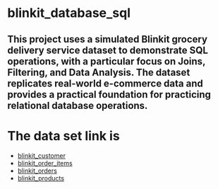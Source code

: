 # blinkit_database_sql
## This project uses a simulated Blinkit grocery delivery service dataset to demonstrate SQL operations, with a particular focus on Joins, Filtering, and Data Analysis. The dataset replicates real-world e-commerce data and provides a practical foundation for practicing relational database operations.
# The data set  link is
- <a href="https://github.com/sakshi4912/blinkit_database_sql/blob/main/blinkit_customers.csv">blinkit_customer<a>
- <a href="https://github.com/sakshi4912/blinkit_database_sql/blob/main/blinkit_order_items.csv">blinkit_order_items<a>
- <a href="https://github.com/sakshi4912/blinkit_database_sql/blob/main/blinkit_orders.csv">blinkit_orders<a>
- <a href="https://github.com/sakshi4912/blinkit_database_sql/blob/main/blinkit_products.csv">blinkit_products<a>

